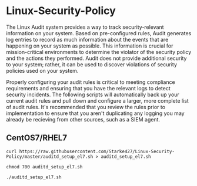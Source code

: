 # Linux-Security-Policy

The Linux Audit system provides a way to track security-relevant information on your system. Based on pre-configured rules, Audit generates log entries to record as much information about the events that are happening on your system as possible. This information is crucial for mission-critical environments to determine the violator of the security policy and the actions they performed. Audit does not provide additional security to your system; rather, it can be used to discover violations of security policies used on your system.

Properly configuring your audit rules is critical to meeting compliance requirements and ensuring that you have the relevant logs to detect security incidents. The following scripts will automatically back up your current audit rules and pull down and configure a larger, more complete list of audit rules. It's recommended that you review the rules prior to implementation to ensure that you aren't duplicating any logging you may already be recieving from other sources, such as a SIEM agent.

## CentOS7/RHEL7

```
curl https://raw.githubusercontent.com/Starke427/Linux-Security-Policy/master/auditd_setup_el7.sh > auditd_setup_el7.sh

chmod 700 auditd_setup_el7.sh

./auditd_setup_el7.sh
```
